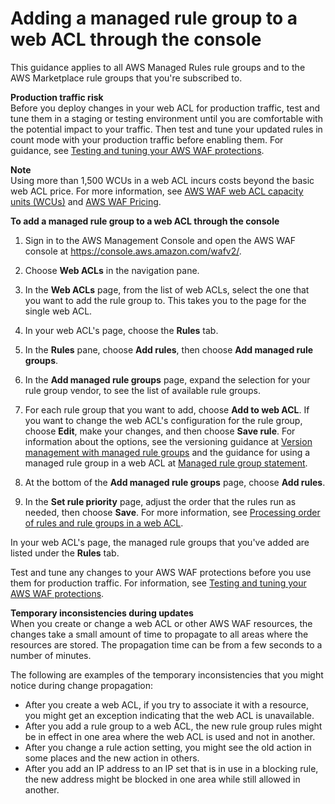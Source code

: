 # Adding a managed rule group to a web ACL through the console<a name="waf-using-managed-rule-group"></a>

This guidance applies to all AWS Managed Rules rule groups and to the AWS Marketplace rule groups that you're subscribed to\. 

**Production traffic risk**  
Before you deploy changes in your web ACL for production traffic, test and tune them in a staging or testing environment until you are comfortable with the potential impact to your traffic\. Then test and tune your updated rules in count mode with your production traffic before enabling them\. For guidance, see [Testing and tuning your AWS WAF protections](web-acl-testing.md)\.

**Note**  
Using more than 1,500 WCUs in a web ACL incurs costs beyond the basic web ACL price\. For more information, see [AWS WAF web ACL capacity units \(WCUs\)](aws-waf-capacity-units.md) and [AWS WAF Pricing](http://aws.amazon.com/waf/pricing/)\.

**To add a managed rule group to a web ACL through the console**

1. Sign in to the AWS Management Console and open the AWS WAF console at [https://console\.aws\.amazon\.com/wafv2/](https://console.aws.amazon.com/wafv2/)\. 

1. Choose **Web ACLs** in the navigation pane\. 

1. In the **Web ACLs** page, from the list of web ACLs, select the one that you want to add the rule group to\. This takes you to the page for the single web ACL\.

1. In your web ACL's page, choose the **Rules** tab\. 

1. In the **Rules** pane, choose **Add rules**, then choose **Add managed rule groups**\. 

1. In the **Add managed rule groups** page, expand the selection for your rule group vendor, to see the list of available rule groups\. 

1. For each rule group that you want to add, choose **Add to web ACL**\. If you want to change the web ACL's configuration for the rule group, choose **Edit**, make your changes, and then choose **Save rule**\. For information about the options, see the versioning guidance at [Version management with managed rule groups](waf-managed-rule-groups-versioning.md) and the guidance for using a managed rule group in a web ACL at [Managed rule group statement](waf-rule-statement-type-managed-rule-group.md)\.

1. At the bottom of the **Add managed rule groups** page, choose **Add rules**\. 

1. In the **Set rule priority** page, adjust the order that the rules run as needed, then choose **Save**\. For more information, see [Processing order of rules and rule groups in a web ACL](web-acl-processing-order.md)\. 

In your web ACL's page, the managed rule groups that you've added are listed under the **Rules** tab\. 

Test and tune any changes to your AWS WAF protections before you use them for production traffic\. For information, see [Testing and tuning your AWS WAF protections](web-acl-testing.md)\.

**Temporary inconsistencies during updates**  
When you create or change a web ACL or other AWS WAF resources, the changes take a small amount of time to propagate to all areas where the resources are stored\. The propagation time can be from a few seconds to a number of minutes\. 

The following are examples of the temporary inconsistencies that you might notice during change propagation: 
+ After you create a web ACL, if you try to associate it with a resource, you might get an exception indicating that the web ACL is unavailable\. 
+ After you add a rule group to a web ACL, the new rule group rules might be in effect in one area where the web ACL is used and not in another\.
+ After you change a rule action setting, you might see the old action in some places and the new action in others\. 
+ After you add an IP address to an IP set that is in use in a blocking rule, the new address might be blocked in one area while still allowed in another\.